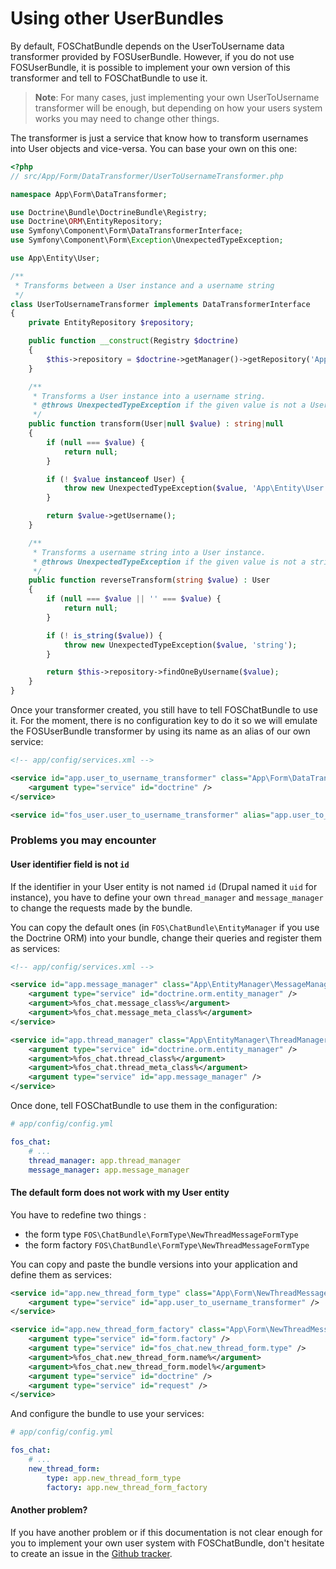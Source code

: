 Using other UserBundles
=======================

By default, FOSChatBundle depends on the UserToUsername data transformer provided by FOSUserBundle.
However, if you do not use FOSUserBundle, it is possible to implement your own version of this
transformer and tell to FOSChatBundle to use it.

> **Note**: For many cases, just implementing your own UserToUsername transformer will be enough, but
> depending on how your users system works you may need to change other things.

The transformer is just a service that know how to transform usernames into User objects and vice-versa.
You can base your own on this one:

``` php
<?php
// src/App/Form/DataTransformer/UserToUsernameTransformer.php

namespace App\Form\DataTransformer;

use Doctrine\Bundle\DoctrineBundle\Registry;
use Doctrine\ORM\EntityRepository;
use Symfony\Component\Form\DataTransformerInterface;
use Symfony\Component\Form\Exception\UnexpectedTypeException;

use App\Entity\User;

/**
 * Transforms between a User instance and a username string
 */
class UserToUsernameTransformer implements DataTransformerInterface
{
    private EntityRepository $repository;

    public function __construct(Registry $doctrine)
    {
        $this->repository = $doctrine->getManager()->getRepository('App:User');
    }

    /**
     * Transforms a User instance into a username string.
     * @throws UnexpectedTypeException if the given value is not a User instance
     */
    public function transform(User|null $value) : string|null
    {
        if (null === $value) {
            return null;
        }

        if (! $value instanceof User) {
            throw new UnexpectedTypeException($value, 'App\Entity\User');
        }

        return $value->getUsername();
    }

    /**
     * Transforms a username string into a User instance.
     * @throws UnexpectedTypeException if the given value is not a string
     */
    public function reverseTransform(string $value) : User
    {
        if (null === $value || '' === $value) {
            return null;
        }

        if (! is_string($value)) {
            throw new UnexpectedTypeException($value, 'string');
        }

        return $this->repository->findOneByUsername($value);
    }
}
```

Once your transformer created, you still have to tell FOSChatBundle to use it.
For the moment, there is no configuration key to do it so we will emulate the
FOSUserBundle transformer by using its name as an alias of our own service:

``` xml
<!-- app/config/services.xml -->

<service id="app.user_to_username_transformer" class="App\Form\DataTransformer\UserToUsernameTransformer">
    <argument type="service" id="doctrine" />
</service>

<service id="fos_user.user_to_username_transformer" alias="app.user_to_username_transformer" />
```

### Problems you may encounter

#### User identifier field is not `id`

If the identifier in your User entity is not named `id` (Drupal named it `uid` for instance),
you have to define your own `thread_manager` and `message_manager` to change the requests
made by the bundle.

You can copy the default ones (in `FOS\ChatBundle\EntityManager` if you use the Doctrine ORM)
into your bundle, change their queries and register them as services:

``` xml
<!-- app/config/services.xml -->

<service id="app.message_manager" class="App\EntityManager\MessageManager" public="false">
    <argument type="service" id="doctrine.orm.entity_manager" />
    <argument>%fos_chat.message_class%</argument>
    <argument>%fos_chat.message_meta_class%</argument>
</service>

<service id="app.thread_manager" class="App\EntityManager\ThreadManager" public="false">
    <argument type="service" id="doctrine.orm.entity_manager" />
    <argument>%fos_chat.thread_class%</argument>
    <argument>%fos_chat.thread_meta_class%</argument>
    <argument type="service" id="app.message_manager" />
</service>
```

Once done, tell FOSChatBundle to use them in the configuration:

``` yaml
# app/config/config.yml

fos_chat:
	# ...
    thread_manager: app.thread_manager
    message_manager: app.message_manager
```

#### The default form does not work with my User entity

You have to redefine two things :
  - the form type `FOS\ChatBundle\FormType\NewThreadMessageFormType`
  - the form factory `FOS\ChatBundle\FormType\NewThreadMessageFormType`

You can copy and paste the bundle versions into your application and define them as services:

``` xml
<service id="app.new_thread_form_type" class="App\Form\NewThreadMessageFormType" public="false">
    <argument type="service" id="app.user_to_username_transformer" />
</service>

<service id="app.new_thread_form_factory" class="App\Form\NewThreadMessageFormFactory" public="false">
    <argument type="service" id="form.factory" />
    <argument type="service" id="fos_chat.new_thread_form.type" />
    <argument>%fos_chat.new_thread_form.name%</argument>
    <argument>%fos_chat.new_thread_form.model%</argument>
    <argument type="service" id="doctrine" />
    <argument type="service" id="request" />
</service>
```

And configure the bundle to use your services:

``` yaml
# app/config/config.yml

fos_chat:
    # ...
    new_thread_form:
        type: app.new_thread_form_type
        factory: app.new_thread_form_factory
```

#### Another problem?

If you have another problem or if this documentation is not clear enough for you to implement your own user system with FOSChatBundle, don't hesitate to create an issue in the [Github tracker](https://github.com/FriendsOfSymfony/FOSChatBundle/issues).
